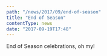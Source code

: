 ```yaml
---
path: "/news/2017/09/end-of-season"
title: "End of Season"
contentType: news
date: "2017-09-19T17:48"
---
```


End of Season celebrations, oh my!